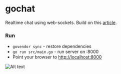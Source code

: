 # gochat
Realtime chat using web-sockets. Build on this [article](https://scotch.io/bar-talk/build-a-realtime-chat-server-with-go-and-websockets).

### Run
* `govendor sync` - restore dependencies
* `go run src/main.go` - run server on :8000
* Point your browser to [http://localhost:8000](http://localhost:8000)

![Alt text](https://pp.userapi.com/c840333/v840333760/30fe1/pverz8x0-Pk.jpg)

